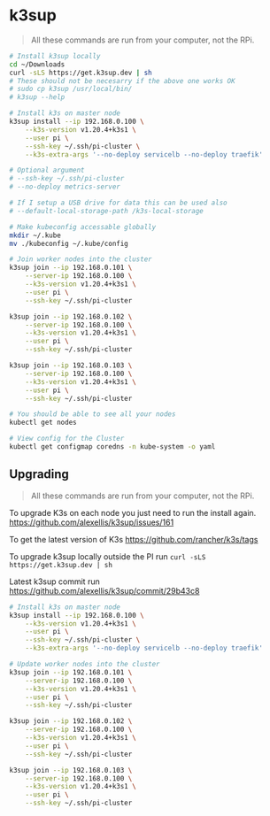 # k3sup

> All these commands are run from your computer, not the RPi.

```bash
# Install k3sup locally
cd ~/Downloads
curl -sLS https://get.k3sup.dev | sh
# These should not be necesarry if the above one works OK
# sudo cp k3sup /usr/local/bin/
# k3sup --help

# Install k3s on master node
k3sup install --ip 192.168.0.100 \
    --k3s-version v1.20.4+k3s1 \
    --user pi \
    --ssh-key ~/.ssh/pi-cluster \
    --k3s-extra-args '--no-deploy servicelb --no-deploy traefik'

# Optional argument
# --ssh-key ~/.ssh/pi-cluster
# --no-deploy metrics-server

# If I setup a USB drive for data this can be used also
# --default-local-storage-path /k3s-local-storage

# Make kubeconfig accessable globally
mkdir ~/.kube
mv ./kubeconfig ~/.kube/config

# Join worker nodes into the cluster
k3sup join --ip 192.168.0.101 \
    --server-ip 192.168.0.100 \
    --k3s-version v1.20.4+k3s1 \
    --user pi \
    --ssh-key ~/.ssh/pi-cluster

k3sup join --ip 192.168.0.102 \
    --server-ip 192.168.0.100 \
    --k3s-version v1.20.4+k3s1 \
    --user pi \
    --ssh-key ~/.ssh/pi-cluster

k3sup join --ip 192.168.0.103 \
    --server-ip 192.168.0.100 \
    --k3s-version v1.20.4+k3s1 \
    --user pi \
    --ssh-key ~/.ssh/pi-cluster

# You should be able to see all your nodes
kubectl get nodes

# View config for the Cluster
kubectl get configmap coredns -n kube-system -o yaml
```

## Upgrading

> All these commands are run from your computer, not the RPi.

To upgrade K3s on each node you just need to run the install again. https://github.com/alexellis/k3sup/issues/161

To get the latest version of K3s https://github.com/rancher/k3s/tags

To upgrade k3sup locally outside the PI run `curl -sLS https://get.k3sup.dev | sh`

Latest k3sup commit run https://github.com/alexellis/k3sup/commit/29b43c8

```bash
# Install k3s on master node
k3sup install --ip 192.168.0.100 \
    --k3s-version v1.20.4+k3s1 \
    --user pi \
    --ssh-key ~/.ssh/pi-cluster \
    --k3s-extra-args '--no-deploy servicelb --no-deploy traefik'

# Update worker nodes into the cluster
k3sup join --ip 192.168.0.101 \
    --server-ip 192.168.0.100 \
    --k3s-version v1.20.4+k3s1 \
    --user pi \
    --ssh-key ~/.ssh/pi-cluster

k3sup join --ip 192.168.0.102 \
    --server-ip 192.168.0.100 \
    --k3s-version v1.20.4+k3s1 \
    --user pi \
    --ssh-key ~/.ssh/pi-cluster

k3sup join --ip 192.168.0.103 \
    --server-ip 192.168.0.100 \
    --k3s-version v1.20.4+k3s1 \
    --user pi \
    --ssh-key ~/.ssh/pi-cluster
```
